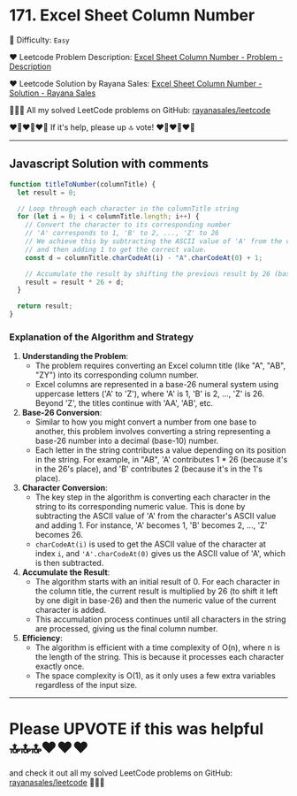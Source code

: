 # 171. Excel Sheet Column Number

🌱 Difficulty: `Easy`

❤️ Leetcode Problem Description: [Excel Sheet Column Number - Problem - Description](https://leetcode.com/problems/excel-sheet-column-number/description/)

❤️ Leetcode Solution by Rayana Sales: [Excel Sheet Column Number - Solution - Rayana Sales](https://leetcode.com/problems/excel-sheet-column-number/solutions/5695963/runtime-62ms-beats-93-29-simple-to-understand-javascript-solution/)

💁🏻‍♀️ All my solved LeetCode problems on GitHub: [rayanasales/leetcode](https://github.com/rayanasales/leetcode)

❤️‍🔥❤️‍🔥❤️‍🔥 If it's help, please up 🔝 vote! ❤️‍🔥❤️‍🔥❤️‍🔥

---

## Javascript Solution with comments

```js
function titleToNumber(columnTitle) {
  let result = 0;

  // Loop through each character in the columnTitle string
  for (let i = 0; i < columnTitle.length; i++) {
    // Convert the character to its corresponding number
    // 'A' corresponds to 1, 'B' to 2, ..., 'Z' to 26
    // We achieve this by subtracting the ASCII value of 'A' from the current character
    // and then adding 1 to get the correct value.
    const d = columnTitle.charCodeAt(i) - "A".charCodeAt(0) + 1;

    // Accumulate the result by shifting the previous result by 26 (base-26) and adding the current value.
    result = result * 26 + d;
  }

  return result;
}
```

### Explanation of the Algorithm and Strategy

1. **Understanding the Problem**:
   - The problem requires converting an Excel column title (like "A", "AB", "ZY") into its corresponding column number.
   - Excel columns are represented in a base-26 numeral system using uppercase letters ('A' to 'Z'), where 'A' is 1, 'B' is 2, ..., 'Z' is 26. Beyond 'Z', the titles continue with 'AA', 'AB', etc.
2. **Base-26 Conversion**:
   - Similar to how you might convert a number from one base to another, this problem involves converting a string representing a base-26 number into a decimal (base-10) number.
   - Each letter in the string contributes a value depending on its position in the string. For example, in "AB", 'A' contributes 1 \* 26 (because it's in the 26's place), and 'B' contributes 2 (because it's in the 1's place).
3. **Character Conversion**:
   - The key step in the algorithm is converting each character in the string to its corresponding numeric value. This is done by subtracting the ASCII value of 'A' from the character's ASCII value and adding 1. For instance, 'A' becomes 1, 'B' becomes 2, ..., 'Z' becomes 26.
   - `charCodeAt(i)` is used to get the ASCII value of the character at index `i`, and `'A'.charCodeAt(0)` gives us the ASCII value of 'A', which is then subtracted.
4. **Accumulate the Result**:
   - The algorithm starts with an initial result of 0. For each character in the column title, the current result is multiplied by 26 (to shift it left by one digit in base-26) and then the numeric value of the current character is added.
   - This accumulation process continues until all characters in the string are processed, giving us the final column number.
5. **Efficiency**:
   - The algorithm is efficient with a time complexity of O(n), where n is the length of the string. This is because it processes each character exactly once.
   - The space complexity is O(1), as it only uses a few extra variables regardless of the input size.

---

# Please UPVOTE if this was helpful 🔝🔝🔝❤️❤️❤️

and check it out all my solved LeetCode problems on GitHub: [rayanasales/leetcode](https://github.com/rayanasales/leetcode) 🤙😚🤘
